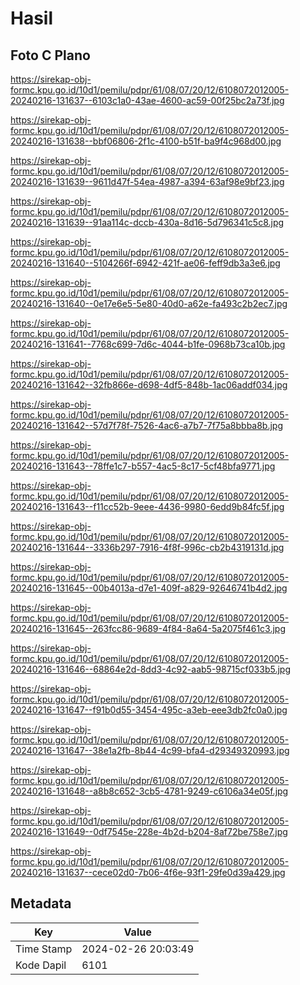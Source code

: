 # Hasil

## Foto C Plano

https://sirekap-obj-formc.kpu.go.id/10d1/pemilu/pdpr/61/08/07/20/12/6108072012005-20240216-131637--6103c1a0-43ae-4600-ac59-00f25bc2a73f.jpg

https://sirekap-obj-formc.kpu.go.id/10d1/pemilu/pdpr/61/08/07/20/12/6108072012005-20240216-131638--bbf06806-2f1c-4100-b51f-ba9f4c968d00.jpg

https://sirekap-obj-formc.kpu.go.id/10d1/pemilu/pdpr/61/08/07/20/12/6108072012005-20240216-131639--9611d47f-54ea-4987-a394-63af98e9bf23.jpg

https://sirekap-obj-formc.kpu.go.id/10d1/pemilu/pdpr/61/08/07/20/12/6108072012005-20240216-131639--91aa114c-dccb-430a-8d16-5d796341c5c8.jpg

https://sirekap-obj-formc.kpu.go.id/10d1/pemilu/pdpr/61/08/07/20/12/6108072012005-20240216-131640--5104266f-6942-421f-ae06-feff9db3a3e6.jpg

https://sirekap-obj-formc.kpu.go.id/10d1/pemilu/pdpr/61/08/07/20/12/6108072012005-20240216-131640--0e17e6e5-5e80-40d0-a62e-fa493c2b2ec7.jpg

https://sirekap-obj-formc.kpu.go.id/10d1/pemilu/pdpr/61/08/07/20/12/6108072012005-20240216-131641--7768c699-7d6c-4044-b1fe-0968b73ca10b.jpg

https://sirekap-obj-formc.kpu.go.id/10d1/pemilu/pdpr/61/08/07/20/12/6108072012005-20240216-131642--32fb866e-d698-4df5-848b-1ac06addf034.jpg

https://sirekap-obj-formc.kpu.go.id/10d1/pemilu/pdpr/61/08/07/20/12/6108072012005-20240216-131642--57d7f78f-7526-4ac6-a7b7-7f75a8bbba8b.jpg

https://sirekap-obj-formc.kpu.go.id/10d1/pemilu/pdpr/61/08/07/20/12/6108072012005-20240216-131643--78ffe1c7-b557-4ac5-8c17-5cf48bfa9771.jpg

https://sirekap-obj-formc.kpu.go.id/10d1/pemilu/pdpr/61/08/07/20/12/6108072012005-20240216-131643--f11cc52b-9eee-4436-9980-6edd9b84fc5f.jpg

https://sirekap-obj-formc.kpu.go.id/10d1/pemilu/pdpr/61/08/07/20/12/6108072012005-20240216-131644--3336b297-7916-4f8f-996c-cb2b4319131d.jpg

https://sirekap-obj-formc.kpu.go.id/10d1/pemilu/pdpr/61/08/07/20/12/6108072012005-20240216-131645--00b4013a-d7e1-409f-a829-92646741b4d2.jpg

https://sirekap-obj-formc.kpu.go.id/10d1/pemilu/pdpr/61/08/07/20/12/6108072012005-20240216-131645--263fcc86-9689-4f84-8a64-5a2075f461c3.jpg

https://sirekap-obj-formc.kpu.go.id/10d1/pemilu/pdpr/61/08/07/20/12/6108072012005-20240216-131646--68864e2d-8dd3-4c92-aab5-98715cf033b5.jpg

https://sirekap-obj-formc.kpu.go.id/10d1/pemilu/pdpr/61/08/07/20/12/6108072012005-20240216-131647--f91b0d55-3454-495c-a3eb-eee3db2fc0a0.jpg

https://sirekap-obj-formc.kpu.go.id/10d1/pemilu/pdpr/61/08/07/20/12/6108072012005-20240216-131647--38e1a2fb-8b44-4c99-bfa4-d29349320993.jpg

https://sirekap-obj-formc.kpu.go.id/10d1/pemilu/pdpr/61/08/07/20/12/6108072012005-20240216-131648--a8b8c652-3cb5-4781-9249-c6106a34e05f.jpg

https://sirekap-obj-formc.kpu.go.id/10d1/pemilu/pdpr/61/08/07/20/12/6108072012005-20240216-131649--0df7545e-228e-4b2d-b204-8af72be758e7.jpg

https://sirekap-obj-formc.kpu.go.id/10d1/pemilu/pdpr/61/08/07/20/12/6108072012005-20240216-131637--cece02d0-7b06-4f6e-93f1-29fe0d39a429.jpg


## Metadata

| Key        | Value               |
| ---------- | ------------------- |
| Time Stamp | 2024-02-26 20:03:49 |
| Kode Dapil | 6101                |



